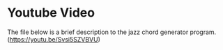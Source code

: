 # Youtube Video
The file below is a brief description to the jazz chord generator program.
(https://youtu.be/Svsi5SZVBVU)
